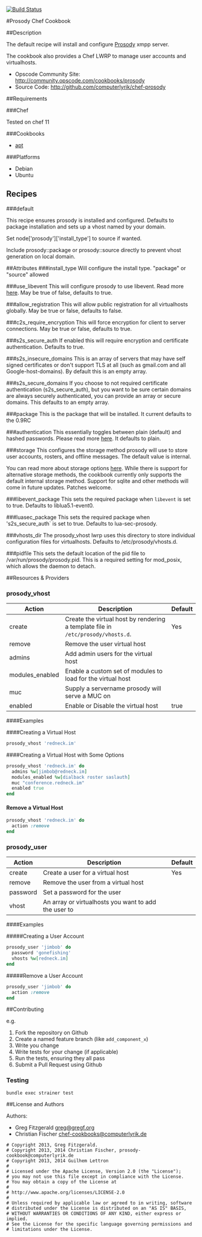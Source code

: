 [![Build Status](https://travis-ci.org/computerlyrik/chef-prosody.png?branch=master)](https://travis-ci.org/computerlyrik/chef-prosody)

#Prosody Chef Cookbook

##Description

The default recipe will install and configure [Prosody](http://prosody.im) xmpp server.

The cookbook also provides a Chef LWRP to manage user accounts and virtualhosts.

* Opscode Community Site: http://community.opscode.com/cookbooks/prosody
* Source Code: http://github.com/computerlyrik/chef-prosody

##Requirements

###Chef

Tested on chef 11

###Cookbooks

* [apt](http://community.opscode.com/cookbooks/apt)

###Platforms

* Debian
* Ubuntu

## Recipes

###default

This recipe ensures prosody is installed and configured.
Defaults to package installation and sets up a vhost named by your domain.

Set node['prosody']['install_type'] to source if wanted.

Include prosody::package or prosody::source directly to prevent vhost generation on local domain.

##Attributes
###install_type
Will configure the install type. "package" or "source" allowed

###use_libevent
This will configure prosody to use libevent. Read more [here](http://prosody.im/doc/libevent). May be true of false, defaults to true.

###allow_registration
This will allow public registration for all virtualhosts globally. May be true or false, defaults to false.

###c2s_require_encryption
This will force encryption for client to server connections. May be true or false, defaults to true.

###s2s_secure_auth
If enabled this will require encryption and certificate authentication. Defaults to true.

###s2s_insecure_domains
This is an array of servers that may have self signed certificates or don't support TLS at all (such as gmail.com and all Google-host-domains).  By default this is an empty array.

###s2s_secure_domains
If you choose to not required certificate authentication (s2s_secure_auth), but you want to be sure certain domains are always securely authenticated, you can provide an array or secure domains. This defaults to an empty array.

###package
This is the package that will be installed. It current defaults to the 0.9RC

###authentication
This essentially toggles between plain (default) and hashed passwords. Please read more [here](http://prosody.im/doc/plain_or_hashed). It defaults to plain. 

###storage
This configures the storage method prosody will use to store user accounts, rosters, and offline messages. The default value is internal.

You can read more about storage options [here](http://prosody.im/doc/storage). While there is support for alternative storage methods, the cookbook currently only supports the default internal storage method. Support for sqlite and other methods will come in future updates. Patches welcome.

###libevent_package
This sets the required package when `libevent` is set to true. Defaults to liblua5.1-event0.

###luasec_package
This sets the required package when 's2s_secure_auth` is set to true. Defaults to lua-sec-prosody.

###vhosts_dir
The prosody_vhost lwrp  uses this directory to store individual configuration files for virtualhosts. Defaults to /etc/prosody/vhosts.d.

###pidfile
This sets the default location of the pid file to /var/run/prosody/prosody.pid. This is a required setting for mod_posix, which allows the daemon to detach.



##Resources & Providers

### prosody_vhost
<table>
  <thead>
    <tr>
      <th>Action</th>
      <th>Description</th>
      <th>Default</th>
    </tr>
  </thead>
  <tbody>
    <tr>
      <td>create</td>
      <td>
        Create the virtual host by rendering a template file in <code>/etc/prosody/vhosts.d</code>.
      </td>
      <td>Yes</td>
    </tr>
    <tr>
      <td>remove</td>
      <td>Remove the user virtual host</td>
      <td>&nbsp;</td>
    </tr>
    <tr>
      <td>admins</td>
      <td>Add admin users for the virtual host</td>
      <td>&nbsp;</td>
    </tr>
    <tr>
      <td>modules_enabled</td>
      <td>Enable a custom set of modules to load for the virtual host</td>
      <td>&nbsp;</td>
    </tr>
    <tr>
      <td>muc</td>
      <td>Supply a servername prosody will serve a MUC on</td>
      <td>&nbsp;</td>
    </tr>
    <tr>
      <td>enabled</td>
      <td>Enable or Disable the virtual host</td>
      <td>true</td>
    </tr>
  </tbody>
</table>

####Examples

####Creating a Virtual Host

```ruby
prosody_vhost 'redneck.im'
```

####Creating a Virtual Host with Some Options
```ruby
prosody_vhost 'redneck.im' do
  admins %w[jimbob@redneck.im]
  modules_enabled %w[dialback roster saslauth]
  muc "conference.redneck.im"
  enabled true
end
```
#### Remove a Virtual Host
```ruby
prosody_vhost 'redneck.im' do
  action :remove
end
```

### prosody_user

<table>
  <thead>
    <tr>
      <th>Action</th>
      <th>Description</th>
      <th>Default</th>
    </tr>
  </thead>
  <tbody>
    <tr>
      <td>create</td>
      <td>
        Create a user for a virtual host
      </td>
      <td>Yes</td>
    </tr>
    <tr>
      <td>remove</td>
      <td>Remove the user from a virtual host</td>
      <td>&nbsp;</td>
    </tr>
    <tr>
      <td>password</td>
      <td>Set a password for the user</td>
      <td>&nbsp;</td>
    </tr>
    <tr>
      <td>vhost</td>
      <td>An array or virtualhosts you want to add the user to</td>
      <td>&nbsp;</td>
    </tr>
  </tbody>
</table>

####Examples

#####Creating a User Account

```ruby
prosody_user 'jimbob' do
  password 'gonefishing'
  vhosts %w[redneck.im]
end
```
#####Remove a User Account

```ruby
prosody_user 'jimbob' do
  action :remove
end
```

##Contributing

e.g.

1. Fork the repository on Github
2. Create a named feature branch (like `add_component_x`)
3. Write you change
4. Write tests for your change (if applicable)
5. Run the tests, ensuring they all pass
6. Submit a Pull Request using Github

### Testing
```
bundle exec strainer test
```
##License and Authors

Authors: 
- Greg Fitzgerald <greg@gregf.org>
- Christian Fischer <chef-cookbooks@computerlyrik.de>

```
# Copyright 2013, Greg Fitzgerald.
# Copyright 2013, 2014 Christian Fischer, prosody-cookbook@computerlyrik.de
# Copyright 2013, 2014 Guilhem Lettron 
#
# Licensed under the Apache License, Version 2.0 (the "License");
# you may not use this file except in compliance with the License.
# You may obtain a copy of the License at
#
# http://www.apache.org/licenses/LICENSE-2.0
#
# Unless required by applicable law or agreed to in writing, software
# distributed under the License is distributed on an "AS IS" BASIS,
# WITHOUT WARRANTIES OR CONDITIONS OF ANY KIND, either express or implied.
# See the License for the specific language governing permissions and
# limitations under the License.
```
